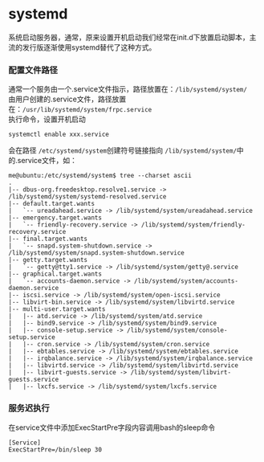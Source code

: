 systemd
============
系统启动服务器，通常，原来设置开机启动我们经常在init.d下放置启动脚本，主流的发行版逐渐使用systemd替代了这种方式。


### 配置文件路径
通常一个服务由一个.service文件指示，路径放置在：`/lib/systemd/system/`  
由用户创建的.service文件，路径放置在：`/usr/lib/systemd/system/frpc.service`  
执行命令，设置开机启动
```
systemctl enable xxx.service
```
会在路径 `/etc/systemd/system`创建符号链接指向 `/lib/systemd/system/`中的.service文件，如：
```
me@ubuntu:/etc/systemd/system$ tree --charset ascii
.
|-- dbus-org.freedesktop.resolve1.service -> /lib/systemd/system/systemd-resolved.service
|-- default.target.wants
|   `-- ureadahead.service -> /lib/systemd/system/ureadahead.service
|-- emergency.target.wants
|   `-- friendly-recovery.service -> /lib/systemd/system/friendly-recovery.service
|-- final.target.wants
|   `-- snapd.system-shutdown.service -> /lib/systemd/system/snapd.system-shutdown.service
|-- getty.target.wants
|   `-- getty@tty1.service -> /lib/systemd/system/getty@.service
|-- graphical.target.wants
|   `-- accounts-daemon.service -> /lib/systemd/system/accounts-daemon.service
|-- iscsi.service -> /lib/systemd/system/open-iscsi.service
|-- libvirt-bin.service -> /lib/systemd/system/libvirtd.service
|-- multi-user.target.wants
|   |-- atd.service -> /lib/systemd/system/atd.service
|   |-- bind9.service -> /lib/systemd/system/bind9.service
|   |-- console-setup.service -> /lib/systemd/system/console-setup.service
|   |-- cron.service -> /lib/systemd/system/cron.service
|   |-- ebtables.service -> /lib/systemd/system/ebtables.service
|   |-- irqbalance.service -> /lib/systemd/system/irqbalance.service
|   |-- libvirtd.service -> /lib/systemd/system/libvirtd.service
|   |-- libvirt-guests.service -> /lib/systemd/system/libvirt-guests.service
|   |-- lxcfs.service -> /lib/systemd/system/lxcfs.service
```

### 服务迟执行
在service文件中添加ExecStartPre字段内容调用bash的sleep命令
```config
[Service]
ExecStartPre=/bin/sleep 30
```